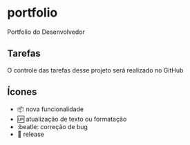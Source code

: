 # portfolio
Portfolio do Desenvolvedor

## Tarefas

O controle das tarefas desse projeto será realizado no GitHub

## Ícones

- :package: nova funcionalidade
- :up: atualização de texto ou formatação
- :beatle: correção de bug 
- :checkered_flag: release